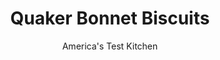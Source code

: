 ---
layout: ../../layouts/MarkdownPostLayout.astro
title: Quaker Bonnet Biscuits
author: America's Test Kitchen
pubDate: 2023-03-15
description: "An old-fashioned recipe turns out to combine the convenience of biscuits with the soft texture and yeasty flavor of good dinner rolls."
image_url: https://res.cloudinary.com/hksqkdlah/image/upload/ar_1:1,c_fill,dpr_2.0,f_auto,fl_lossy.progressive.strip_profile,g_faces:auto,q_auto:low,w_344/4351_sfs-4c-quakerbonnettbiscuit
tags: ["Desserts or Baked Goods","New England","Midwest","Mid-Atlantic","American","Make Ahead","Breakfast & Brunch","Quick Breads","Thanksgiving","Cook's Country TV","Lost Recipes"]
calories: 3308
protein: 4
carbohydrates: 26
fats: 
fiber: 1
ingredients: ["1 cup, whole milk","1 , large egg","1 package, rapid-rise yeast or instant yeast","4 cups (20 ounces), all-purpose flour, plus extra for work surface","2 tablespoons, sugar","1 1/2 teaspoons, table salt","8 tablespoons, unsalted butter (1-stick), cut into 1/2-inch pieces and chilled, plus 1 additional tablespoon, melted (for assembling biscuits)"]
serves: 18
time: ""
instructions: ["Adjust oven racks to upper-middle and lower-middle positions and heat oven to 200 degrees. Once oven reaches 200 degrees, maintain temperature for 10 minutes, then turn off oven.","Stir milk, egg, and yeast together in large measuring cup until combined.","Process flour, sugar, and salt in food processor until combined. Add chilled butter and pulse until mixture looks like coarse cornmeal, about fifteen 1-second pulses. Transfer to large bowl.","Stir in milk mixture until dough comes together. Turn dough out onto lightly floured work surface. Briefly knead to bring dough together, about 1 minute, adding more flour if necessary. Following steps 1 through 4 in the photos, roll, cut, and assemble biscuits on parchment-lined baking sheets. Cover with kitchen towels and place in warm oven. Let rise until doubled in size, 25 to 35 minutes.","Remove baking sheets with biscuits from oven and heat oven to 375 degrees; return baking sheets to oven once it is fully preheated. Bake biscuits until golden brown, about 15 minutes, rotating and switching baking sheets halfway through baking time. Serve hot or warm."]
nutrition: ["76 mg Potassium","65 mg Phosphorus","23 mg Calcium","1 mg Iron","9 mg Magnesium","133 mg Sodium","6 g Fat","2 mg Niacin (B3)","1 g Monounsaturated","25 mg Cholesterol","3 g Saturated","1 g Fiber","48 µg Folic acid","58 µg Folate (food)","2 g Sugars","19 g Water","26 g Carbs","140 µg Folate equivalent (total)","4 g Protein","53 µg Vitamin A","183 kcal Energy","1 g Sugars, added","3308 calories"]
notes: "To make these biscuits without a food processor, freeze the sticks of butter until hard and then grate them into the dry ingredients using the large holes of a box grater. Toss gently with your hands to evenly distribute the butter, and proceed with the recipe."
---